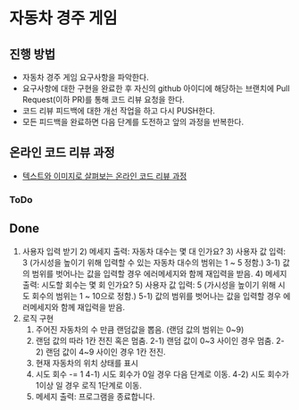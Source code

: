 # 자동차 경주 게임
## 진행 방법
* 자동차 경주 게임 요구사항을 파악한다.
* 요구사항에 대한 구현을 완료한 후 자신의 github 아이디에 해당하는 브랜치에 Pull Request(이하 PR)를 통해 코드 리뷰 요청을 한다.
* 코드 리뷰 피드백에 대한 개선 작업을 하고 다시 PUSH한다.
* 모든 피드백을 완료하면 다음 단계를 도전하고 앞의 과정을 반복한다.

## 온라인 코드 리뷰 과정
* [텍스트와 이미지로 살펴보는 온라인 코드 리뷰 과정](https://github.com/next-step/nextstep-docs/tree/master/codereview)

### ToDo

    
## Done
1. 사용자 입력 받기
    2) 메세지 출력: 자동차 대수는 몇 대 인가요?
    3) 사용자 값 입력: 3 (가시성을 높이기 위해 입력할 수 있는 자동차 대수의 범위는 1 ~ 5 정함.)
       3-1) 값의 범위를 벗어나는 값을 입력할 경우 에러메세지와 함께 재입력을 받음.
    4) 메세지 출력: 시도할 회수는 몇 회 인가요?
    5) 사용자 값 입력: 5 (가시성을 높이기 위해 시도 회수의 범위는 1 ~ 10으로 정함.)
       5-1) 값의 범위를 벗어나는 값을 입력할 경우 에러메세지와 함께 재입력을 받음.
2. 로직 구현
    1) 주어진 자동차의 수 만큼 랜덤값을 뽑음. (랜덤 값의 범위는 0~9)
    2) 랜덤 값의 따라 1칸 전진 혹은 멈춤.
       2-1) 랜덤 값이 0~3 사이인 경우 멈춤.
       2-2) 랜덤 값이 4~9 사이인 경우 1칸 전진.
    3) 현재 자동차의 위치 상태를 표시
    4) 시도 회수 -= 1
       4-1) 시도 회수가 0일 경우 다음 단계로 이동.
       4-2) 시도 회수가 1이상 일 경우 로직 1단계로 이동.
    5) 메세지 출력: 프로그램을 종료합니다.

